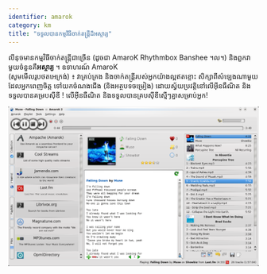 ```yaml
---
identifier: amarok
category: km
title: "ទទួល​បាន​កម្មវិធី​ចាក់​​​តន្ត្រីដ៏អស្ចារ្យ"
---
```


លីនុច​មាន​កម្មវិធី​ចាក់តន្ត្រី​ជាច្រើន​ (ដូច​ជា AmaroK Rhythmbox Banshee 
។ល។) និងពួកវា​មួយ​ចំនួន​គឺ​<b>អស្ចារ្យ​</b> ។ ឧទាហរណ៍ AmaroK  
(សូម​មើល​រូបថត​អេក្រង់) ៖ វា​គ្រប់គ្រង និង​ចាក់​តន្ត្រីរបស់​អ្នក​យ៉ាងល្អ​ឥតខ្ចោះ សិក្សា​ពី​សំឡេង​​ណាមួយ​ដែល​អ្នក​ពេញ​ចិត្ត
ទៅ​យក​ចំណង​ជើង  (និង​អត្ថបទ​ចម្រៀង) ដោយ​ស្វ័យ​ប្រវត្តិ​នៅ​លើ​អ៊ីនធឺណិត និង​​ទទួល​បាន​គម្រប​ស៊ីឌី !
លើ​អ៊ីន​ធឺណិត​ និងទទួល​បានគ្រប​ស៊ីឌី​ស្មើៗគ្នា​សម្រាប់​អ្នក!

<img src="/img/amarok.png" />




